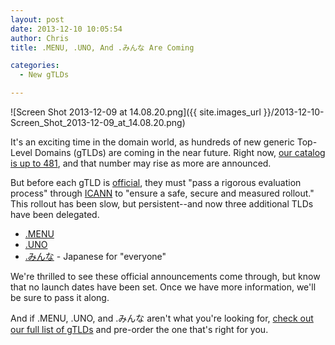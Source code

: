 ```yaml
---
layout: post
date: 2013-12-10 10:05:54
author: Chris
title: .MENU, .UNO, And .みんな Are Coming

categories:
  - New gTLDs

---
```


![Screen Shot 2013-12-09 at 14.08.20.png]({{ site.images_url }}/2013-12-10-Screen_Shot_2013-12-09_at_14.08.20.png)

<!-- excerpt -->

It's an exciting time in the domain world, as hundreds of new generic Top-Level Domains (gTLDs) are coming in the near future. Right now, [our catalog is up to 481](https://iwantmyname.com/domains/new-gtld-domain-extensions), and that number may rise as more are announced. 

But before each gTLD is [official](http://newgtlds.icann.org/en/program-status/delegated-strings), they must "pass a rigorous evaluation process" through [ICANN](http://newgtlds.icann.org/en/) to "ensure a safe, secure and measured rollout." This rollout has been slow, but persistent--and now three additional TLDs have been delegated. 

<!-- /excerpt -->

+ [.MENU](https://iwantmyname.com/domains/dot-menu)
+ [.UNO](https://iwantmyname.com/domains/dot-uno)
+ [.みんな](https://iwantmyname.com/domains/dot-みんな) - Japanese for "everyone"

We're thrilled to see these official announcements come through, but know that no launch dates have been set. Once we have more information, we'll be sure to pass it along.

And if .MENU, .UNO, and .みんな aren't what you're looking for, [check out our full list of gTLDs](https://iwantmyname.com/domains/new-gtld-domain-extensions) and pre-order the one that's right for you.
